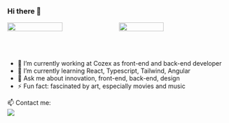 ### Hi there 👋

<div style="display:flex;flex-direction:row">
<img width="50%" src="https://github-readme-stats.vercel.app/api?username=sergiolbarreto&show_icons=true&theme=dracula" alt=""/>
<img width="45%" align = "right" src="https://github-readme-stats.vercel.app/api/top-langs/?username=sergiolbarreto&layout=compact&theme=dracula" alt=""/>
</div>
<br><br><br>
  <div>
    <ul>
      <li>
        🔭 I’m currently working at Cozex as front-end and back-end developer
      </li>
      <li>
        🌱 I’m currently learning React, Typescript, Tailwind, Angular
      </li>
      <li>
        💬 Ask me about innovation, front-end, back-end, design
      </li>
      <li>
        ⚡ Fun fact: fascinated by art, especially movies and music
      </li>
    </ul>
  </div>
<div>
📫 Contact me:
  <br>
    <a href = "https://www.linkedin.com/in/s%C3%A9rgio-barreto-711661159/" align = "left">
      <img src = "https://img.shields.io/badge/-Linkedin-blue?style=flat&logo=linkedin&logoColor=white"/>
    </a>
</div>
